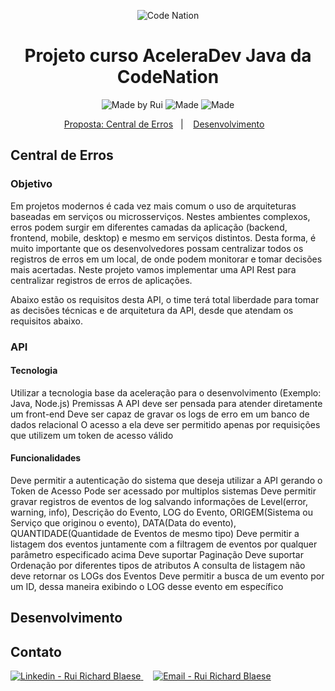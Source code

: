 <p align="center">
    <img alt="Code Nation" src="https://media-exp1.licdn.com/dms/image/C4E1BAQEP1qSz0r5URg/company-background_10000/0?e=1587567600&v=beta&t=i_JdjJmQuprXjyz6vuHYcxC20VMFLSQNSS5Igfqnv4M" />
</p>

<h1 align="center">
    Projeto curso AceleraDev Java da CodeNation
</h1>
<p align="center">  
  <img alt="Made by Rui" src="https://img.shields.io/badge/Made%20by-ruiblaese-%2304D361">
  
  <img alt="Made" src="https://img.shields.io/badge/Made%20with-Java-%1f425f">  
  
  <img alt="Made" src="https://img.shields.io/badge/Made%20with-SpringBoot-%1f425f">  
</p>
 
<p align="center">
    <a href="#central-de-erros">Proposta: Central de Erros</a>&nbsp;&nbsp;&nbsp;|&nbsp;&nbsp;&nbsp;
    <a href="#desenvolvimento">Desenvolvimento</a>&nbsp;&nbsp;&nbsp;    
</p>
 

## Central de Erros
### Objetivo
Em projetos modernos é cada vez mais comum o uso de arquiteturas baseadas em serviços ou microsserviços. Nestes ambientes complexos, erros podem surgir em diferentes camadas da aplicação (backend, frontend, mobile, desktop) e mesmo em serviços distintos. Desta forma, é muito importante que os desenvolvedores possam centralizar todos os registros de erros em um local, de onde podem monitorar e tomar decisões mais acertadas. Neste projeto vamos implementar uma API Rest para centralizar registros de erros de aplicações.

Abaixo estão os requisitos desta API, o time terá total liberdade para tomar as decisões técnicas e de arquitetura da API, desde que atendam os requisitos abaixo.

### API
#### Tecnologia
Utilizar a tecnologia base da aceleração para o desenvolvimento (Exemplo: Java, Node.js)
Premissas
A API deve ser pensada para atender diretamente um front-end
Deve ser capaz de gravar os logs de erro em um banco de dados relacional
O acesso a ela deve ser permitido apenas por requisições que utilizem um token de acesso válido
#### Funcionalidades
Deve permitir a autenticação do sistema que deseja utilizar a API gerando o Token de Acesso
Pode ser acessado por multiplos sistemas
Deve permitir gravar registros de eventos de log salvando informações de Level(error, warning, info), Descrição do Evento, LOG do Evento, ORIGEM(Sistema ou Serviço que originou o evento), DATA(Data do evento), QUANTIDADE(Quantidade de Eventos de mesmo tipo)
Deve permitir a listagem dos eventos juntamente com a filtragem de eventos por qualquer parâmetro especificado acima
Deve suportar Paginação
Deve suportar Ordenação por diferentes tipos de atributos
A consulta de listagem não deve retornar os LOGs dos Eventos
Deve permitir a busca de um evento por um ID, dessa maneira exibindo o LOG desse evento em específico

## Desenvolvimento


## Contato

<a href="https://www.linkedin.com/in/ruiblaese/" target="_blank" >
  <img alt="Linkedin - Rui Richard Blaese" src="https://img.shields.io/badge/Linkedin--%23F8952D?style=social&logo=linkedin">
</a>&nbsp;&nbsp;&nbsp;
<a href="mailto:ruiblaese@gmail.com" target="_blank" >
  <img alt="Email - Rui Richard Blaese" src="https://img.shields.io/badge/Email--%23F8952D?style=social&logo=gmail">
</a> 
 
